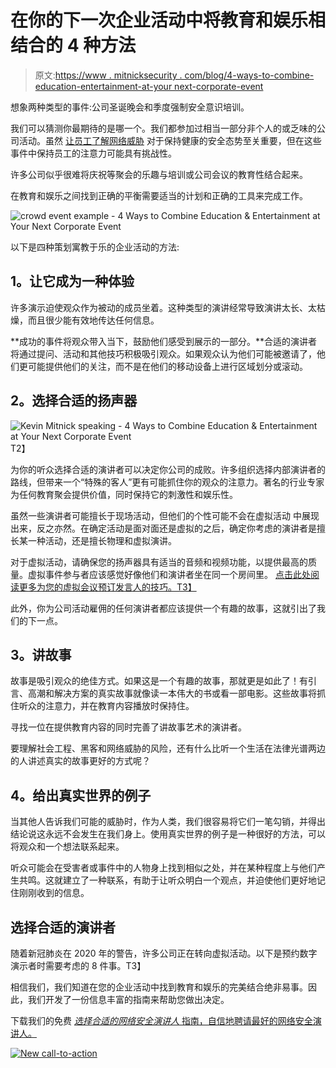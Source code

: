 # 在你的下一次企业活动中将教育和娱乐相结合的 4 种方法

> 原文:[https://www . mitnicksecurity . com/blog/4-ways-to-combine-education-entertainment-at-your next-corporate-event](https://www.mitnicksecurity.com/blog/4-ways-to-combine-education-entertainment-at-your-next-corporate-event)

想象两种类型的事件:公司圣诞晚会和季度强制安全意识培训。

我们可以猜测你最期待的是哪一个。我们都参加过相当一部分非个人的或乏味的公司活动。虽然 [让员工了解网络威胁](https://www.mitnicksecurity.com/blog/educate-your-remote-users-about-cybersecurity-with-these-tips) 对于保持健康的安全态势至关重要，但在这些事件中保持员工的注意力可能具有挑战性。

许多公司似乎很难将庆祝等聚会的乐趣与培训或公司会议的教育性结合起来。

在教育和娱乐之间找到正确的平衡需要适当的计划和正确的工具来完成工作。

![crowd event example - 4 Ways to Combine Education & Entertainment at Your Next Corporate Event](../Images/82d5b20d53a2f1fd723091221ca23049.png)

以下是四种策划寓教于乐的企业活动的方法:

## 1。让它成为一种体验

许多演示迫使观众作为被动的成员坐着。这种类型的演讲经常导致演讲太长、太枯燥，而且很少能有效地传达任何信息。

**成功的事件将观众带入当下，鼓励他们感受到展示的一部分。**合适的演讲者将通过提问、活动和其他技巧积极吸引观众。如果观众认为他们可能被邀请了，他们更可能提供他们的关注，而不是在他们的移动设备上进行区域划分或滚动。

## 2。选择合适的扬声器

![Kevin Mitnick speaking - 4 Ways to Combine Education & Entertainment at Your Next Corporate Event](../Images/a2151d19b301e53e0b07e6a9fb2ccd39.png)T2】

为你的听众选择合适的演讲者可以决定你公司的成败。许多组织选择内部演讲者的路线，但带来一个“特殊的客人”更有可能抓住你的观众的注意力。著名的行业专家为任何教育聚会提供价值，同时保持它的刺激性和娱乐性。

虽然一些演讲者可能擅长于现场活动，但他们的个性可能不会在虚拟活动 中展现出来，反之亦然。在确定活动是面对面还是虚拟的之后，确定你考虑的演讲者是擅长某一种活动，还是擅长物理和虚拟演讲。

对于虚拟活动，请确保您的扬声器具有适当的音频和视频功能，以提供最高的质量。虚拟事件参与者应该感觉好像他们和演讲者坐在同一个房间里。 [点击此处阅读更多为您的虚拟会议预订发言人的技巧。T3】](https://www.mitnicksecurity.com/blog/tips-for-event-planners-booking-a-speaker-for-a-virtual-conference)

此外，你为公司活动雇佣的任何演讲者都应该提供一个有趣的故事，这就引出了我们的下一点。

## 3。讲故事

故事是吸引观众的绝佳方式。如果这是一个有趣的故事，那就更是如此了！有引言、高潮和解决方案的真实故事就像读一本伟大的书或看一部电影。这些故事将抓住听众的注意力，并在教育内容播放时保持住。

寻找一位在提供教育内容的同时完善了讲故事艺术的演讲者。

要理解社会工程、黑客和网络威胁的风险，还有什么比听一个生活在法律光谱两边的人讲述真实的故事更好的方式呢？

## 4。给出真实世界的例子

当其他人告诉我们可能的威胁时，作为人类，我们很容易将它们一笔勾销，并得出结论说这永远不会发生在我们身上。使用真实世界的例子是一种很好的方法，可以将观众和一个想法联系起来。

听众可能会在受害者或事件中的人物身上找到相似之处，并在某种程度上与他们产生共鸣。这就建立了一种联系，有助于让听众明白一个观点，并迫使他们更好地记住刚刚收到的信息。

## 选择合适的演讲者

随着新冠肺炎在 2020 年的警告，许多公司正在转向虚拟活动。以下是预约数字演示者时需要考虑的 8 件事。T3】

相信我们，我们知道在您的企业活动中找到教育和娱乐的完美结合绝非易事。因此，我们开发了一份信息丰富的指南来帮助您做出决定。

下载我们的免费 [*选择合适的网络安全演讲人* 指南，自信地聘请最好的网络安全演讲人。](https://www.mitnicksecurity.com/choosing-the-right-cyber-security-keynote-speaker)

[![New call-to-action](../Images/8b1bf6d9a8a8e82d4866664b0e0349f7.png)](https://cta-redirect.hubspot.com/cta/redirect/3875471/d8c8de20-b37d-4527-828c-90a8bfad923d)